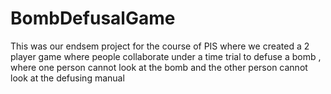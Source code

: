 # BombDefusalGame
This was our endsem project for the course of PIS where we created a 2 player game where people collaborate under a time trial to defuse a bomb , where one person cannot look at the bomb and the other person cannot look at the defusing manual
